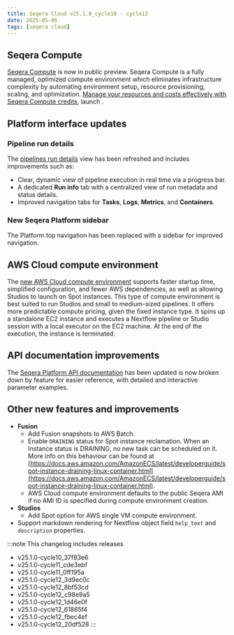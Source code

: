 ```yaml
---
title: Seqera Cloud v25.1.0_cycle10 - cycle12
date: 2025-05-06
tags: [seqera cloud]
---
```


## Seqera Compute

[Seqera Compute](https://docs.seqera.io/platform-cloud/compute-envs/seqera-compute) is now in public preview. Seqera Compute is a fully managed, optimized compute environment which eliminates infrastructure complexity by automating environment setup, resource provisioning, scaling, and optimization. [Manage your resources and costs effectively with Seqera Compute credits](https://docs.seqera.io/platform-cloud/compute-envs/seqera-compute#manage-seqera-compute-credits), launch .

## Platform interface updates

### Pipeline run details

The [pipelines run details](https://docs.seqera.io/platform-cloud/monitoring/run-details#tasks) view has been refreshed and includes improvements such as:

- Clear, dynamic view of pipeline execution in real time via a progress bar.
- A dedicated **Run info** tab with a centralized view of run metadata and status details.
- Improved navigation tabs for **Tasks**, **Logs**, **Metrics**, and **Containers**.

### New Seqera Platform sidebar

The Platform top navigation has been replaced with a sidebar for improved navigation. 

## AWS Cloud compute environment

The [new AWS Cloud compute environment](https://docs.seqera.io/platform-cloud/compute-envs/aws-cloud) supports faster startup time, simplified configuration, and fewer AWS dependencies, as well as allowing Studios to launch on Spot instances. This type of compute environment is best suited to run Studios and small to medium-sized pipelines. It offers more predictable compute pricing, given the fixed instance type. It spins up a standalone EC2 instance and executes a Nextflow pipeline or Studio session with a local executor on the EC2 machine. At the end of the execution, the instance is terminated.

## API documentation improvements

The [Seqera Platform API documentation](https://docs.seqera.io/platform-api/seqera-api) has been updated is now broken down by feature for easier reference, with detailed and interactive parameter examples.  

## Other new features and improvements

- **Fusion**
  - Add Fusion snapshots to AWS Batch.
  - Enable `DRAINING` status for Spot instance reclamation. When an Instance status is DRAINING, no new task can be scheduled on it. More info on this behaviour can be found at [https://docs.aws.amazon.com/AmazonECS/latest/developerguide/spot-instance-draining-linux-container.html](https://docs.aws.amazon.com/AmazonECS/latest/developerguide/spot-instance-draining-linux-container.html).
  - AWS Cloud compute environment defaults to the public Seqera AMI if no AMI ID is specified during compute environment creation.
- **Studios**
  - Add Spot option for AWS single VM compute environment.
- Support markdown rendering for Nextflow object field `help_text` and `description` properties.

:::note 
This changelog includes releases

-  v25.1.0-cycle10_37f83e6
-  v25.1.0-cycle11_cde3ebf
-  v25.1.0-cycle11_0ff195a
-  v25.1.0-cycle12_3d9ec0c
-  v25.1.0-cycle12_8bf53cd
-  v25.1.0-cycle12_c98e9a5
-  v25.1.0-cycle12_1d46e0f
-  v25.1.0-cycle12_61865f4
-  v25.1.0-cycle12_fbec4ef
-  v25.1.0-cycle12_20df528
:::
